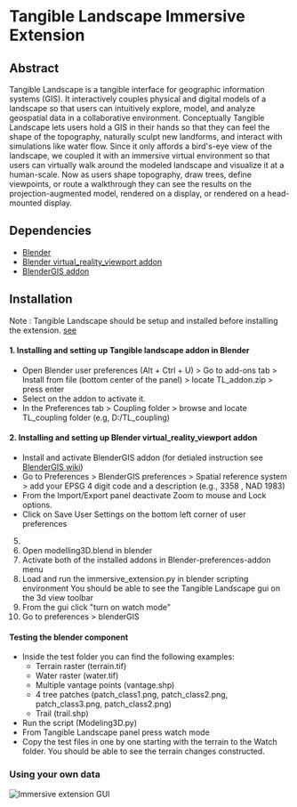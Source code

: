 # Tangible Landscape Immersive Extension

## Abstract
Tangible Landscape is a tangible interface for geographic information systems (GIS). It interactively couples physical and digital models of a landscape so that users can intuitively explore, model, and analyze geospatial data in a collaborative environment. Conceptually Tangible Landscape lets users hold a GIS in their hands so that they can feel the shape of the topography, naturally sculpt new landforms, and interact with simulations like water flow.
Since it only affords a bird's-eye view of the landscape, we coupled it with an immersive virtual environment so that users can virtually walk around the modeled landscape and visualize it at a human-scale. Now as users shape topography, draw trees, define viewpoints, or route a walkthrough they can see the results on the projection-augmented model, rendered on a display, or rendered on a head-mounted display.

## Dependencies
-   [Blender](https://www.blender.org/download/)
-   [Blender virtual_reality_viewport addon](https://github.com/dfelinto/virtual_reality_viewport)
-   [BlenderGIS addon](https://github.com/domlysz/BlenderGIS)

## Installation
Note : Tangible Landscape should be setup and installed before installing the extension.
[see](https://github.com/tangible-landscape/grass-tangible-landscape/blob/master/README.md)

#### 1. Installing and setting up Tangible landscape addon in Blender
  * Open Blender user preferences (Alt + Ctrl + U) > Go to add-ons tab > Install from file (bottom center of the panel) > locate TL_addon.zip > press enter
  * Select on the addon to activate it.
  * In the Preferences tab > Coupling folder > browse and locate TL_coupling folder (e.g, D:/TL_coupling)
#### 2. Installing and setting up Blender virtual_reality_viewport addon

  * Install and activate BlenderGIS addon (for detialed instruction see [BlenderGIS wiki](https://github.com/domlysz/BlenderGIS/wiki/Install-and-usage))
  * Go to Preferences > BlenderGIS preferences > Spatial reference system > add your EPSG 4 digit code and a description  (e.g., 3358 , NAD 1983)
  * From the Import/Export panel deactivate Zoom to mouse and Lock options.
  * Click on Save User Settings on the bottom left corner of user preferences
5.
4. Open modelling3D.blend in blender
5. Activate both of the installed addons in Blender-preferences-addon menu
6. Load and run the immersive_extension.py in blender scripting environment You should be able to see the Tangible Landscape gui on the 3d view toolbar
7. From the gui click "turn on watch mode"
8. Go to preferences > blenderGIS
#### Testing the blender component
* Inside the test folder you can find the following examples:
  * Terrain raster (terrain.tif)
  * Water raster (water.tif)
  * Multiple vantage points (vantage.shp)
  * 4 tree patches (patch_class1.png, patch_class2.png, patch_class3.png, patch_class2.png)
  * Trail (trail.shp)
* Run the script (Modeling3D.py)
* From Tangible Landscape panel press watch mode
* Copy the test files in one by one starting with the terrain to the Watch folder. You should be able to see the terrain changes constructed.
### Using your own data

![Immersive extension GUI](https://github.com/tangible-landscape/tangible-landscape-immersive-extension/blob/master/blob/blender_gui_1.PNG)
